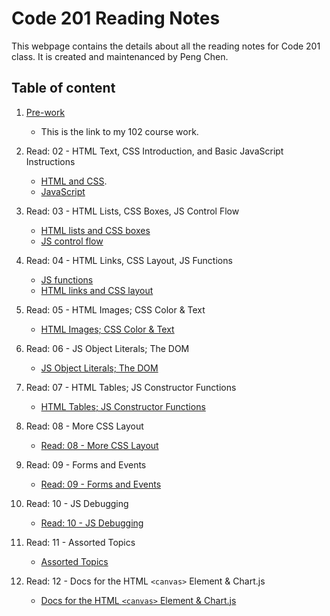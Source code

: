 # Code 201 Reading Notes
This webpage contains the details about all the reading notes for Code 201 class. It is created and maintenanced by Peng Chen.
## Table of content
1. [Pre-work](https://pengchen11.github.io/learning-journal/)
   - This is the link to my 102 course work. 
2. Read: 02 - HTML Text, CSS Introduction, and Basic JavaScript Instructions
   - [HTML and CSS](https://pengchen11.github.io/reading-notes/class-02). 
   - [JavaScript](https://pengchen11.github.io/learning-journal/read_08)

3. Read: 03 - HTML Lists, CSS Boxes, JS Control Flow
   - [HTML lists and CSS boxes](https://pengchen11.github.io/reading-notes/class-03)
   - [JS control flow](https://pengchen11.github.io/learning-journal/read_08)

4. Read: 04 - HTML Links, CSS Layout, JS Functions
   - [JS functions](https://pengchen11.github.io/learning-journal/read_08)
   - [HTML links and CSS layout](https://pengchen11.github.io/reading-notes/class-04)
  
5. Read: 05 - HTML Images; CSS Color & Text
   - [HTML Images; CSS Color & Text](https://pengchen11.github.io/reading-notes/class-05)
  
6. Read: 06 - JS Object Literals; The DOM
   - [JS Object Literals; The DOM](https://pengchen11.github.io/reading-notes/class-06)
7. Read: 07 - HTML Tables; JS Constructor Functions
   - [HTML Tables; JS Constructor Functions](https://pengchen11.github.io/reading-notes/class-07)
8. Read: 08 - More CSS Layout
   - [Read: 08 - More CSS Layout](https://pengchen11.github.io/reading-notes/class-08)
9.  Read: 09 - Forms and Events  
    - [Read: 09 - Forms and Events](https://pengchen11.github.io/reading-notes/class-09)

10. Read: 10 - JS Debugging
    - [Read: 10 - JS Debugging](https://pengchen11.github.io/reading-notes/class-10)

11. Read: 11 - Assorted Topics
    - [Assorted Topics](https://pengchen11.github.io/reading-notes/class-11)
  
12. Read: 12 - Docs for the HTML ```<canvas>``` Element & Chart.js
    - [Docs for the HTML ```<canvas>``` Element & Chart.js](https://pengchen11.github.io/reading-notes/class-12)

